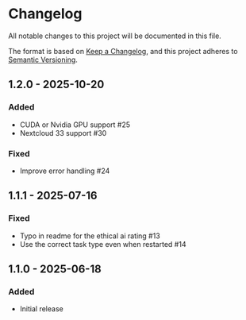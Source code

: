 # Changelog

All notable changes to this project will be documented in this file.

The format is based on [Keep a Changelog](https://keepachangelog.com/en/1.1.0/),
and this project adheres to [Semantic Versioning](https://semver.org/spec/v2.0.0.html).

## 1.2.0 - 2025-10-20

### Added

- CUDA or Nvidia GPU support #25
- Nextcloud 33 support #30

### Fixed

- Improve error handling #24

## 1.1.1 - 2025-07-16

### Fixed

- Typo in readme for the ethical ai rating #13
- Use the correct task type even when restarted #14

## 1.1.0 - 2025-06-18

### Added

- Initial release
